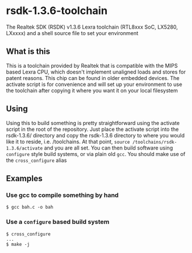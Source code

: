 # rsdk-1.3.6-toolchain
The Realtek SDK (RSDK) v1.3.6 Lexra toolchain (RTL8xxx SoC, LX5280, LXxxxx) and a shell source file to set your environment

## What is this

This is a toolchain provided by Realtek that is compatible with the MIPS based Lexra CPU, which doesn't implement unaligned loads and stores for patent reasons. This chip can be found in older embedded devices. The activate script is for convenience and will set up your environment to use the toolchain after copying it where you want it on your local filesystem

## Using

Using this to build something is pretty straightforward using the activate script in the root of the repository. Just place the activate script into the rsdk-1.3.6/ directory and copy the rsdk-1.3.6 directory to where you would like it to reside, i.e. /toolchains. At that point, ```source /toolchains/rsdk-1.3.6/activate``` and you are all set. You can then build software using ```configure``` style build systems, or via plain old ```gcc```. You should make use of the ```cross_configure``` alias

## Examples

### Use gcc to compile something by hand

```
$ gcc bah.c -o bah 
```

### Use a ```configure``` based build system

```
$ cross_configure
...
$ make -j
```


